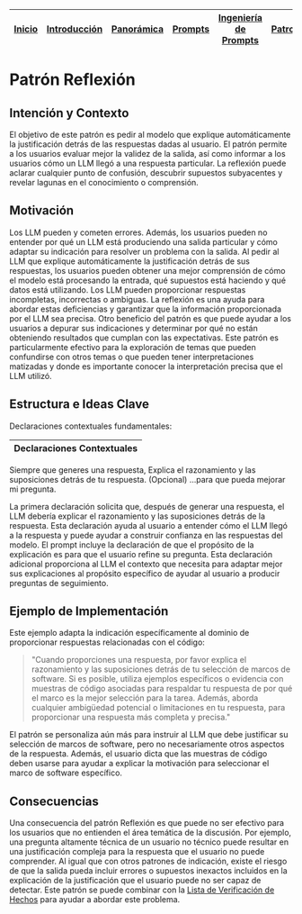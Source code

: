<div align=right>

|[Inicio](/README.md)|[Introducción](/documentos/intro.md)|[Panorámica](/documentos/panorámica.md)|[Prompts](/documentos/prompts/README.md)|[Ingeniería de Prompts](/documentos/ingenieriaDePrompts/README.md)|[Patrones](/documentos/ingenieriaDePrompts/patrones/README.md)|[Casos de Uso](/documentos/casosDeUso/README.md)|
|-|-|-|-|-|-|-

</div>

# Patrón Reflexión

## Intención y Contexto

El objetivo de este patrón es pedir al modelo que explique automáticamente la justificación detrás de las respuestas dadas al usuario. El patrón permite a los usuarios evaluar mejor la validez de la salida, así como informar a los usuarios cómo un LLM llegó a una respuesta particular. La reflexión puede aclarar cualquier punto de confusión, descubrir supuestos subyacentes y revelar lagunas en el conocimiento o comprensión.

## Motivación

Los LLM pueden y cometen errores. Además, los usuarios pueden no entender por qué un LLM está produciendo una salida particular y cómo adaptar su indicación para resolver un problema con la salida. Al pedir al LLM que explique automáticamente la justificación detrás de sus respuestas, los usuarios pueden obtener una mejor comprensión de cómo el modelo está procesando la entrada, qué supuestos está haciendo y qué datos está utilizando. Los LLM pueden proporcionar respuestas incompletas, incorrectas o ambiguas. La reflexión es una ayuda para abordar estas deficiencias y garantizar que la información proporcionada por el LLM sea precisa. Otro beneficio del patrón es que puede ayudar a los usuarios a depurar sus indicaciones y determinar por qué no están obteniendo resultados que cumplan con las expectativas. Este patrón es particularmente efectivo para la exploración de temas que pueden confundirse con otros temas o que pueden tener interpretaciones matizadas y donde es importante conocer la interpretación precisa que el LLM utilizó.

## Estructura e Ideas Clave

Declaraciones contextuales fundamentales:

|Declaraciones Contextuales
|-|
Siempre que generes una respuesta,
Explica el razonamiento y las suposiciones detrás de tu respuesta.
(Opcional) ...para que pueda mejorar mi pregunta.

La primera declaración solicita que, después de generar una respuesta, el LLM debería explicar el razonamiento y las suposiciones detrás de la respuesta. Esta declaración ayuda al usuario a entender cómo el LLM llegó a la respuesta y puede ayudar a construir confianza en las respuestas del modelo. El prompt incluye la declaración de que el propósito de la explicación es para que el usuario refine su pregunta. Esta declaración adicional proporciona al LLM el contexto que necesita para adaptar mejor sus explicaciones al propósito específico de ayudar al usuario a producir preguntas de seguimiento.

## Ejemplo de Implementación

Este ejemplo adapta la indicación específicamente al dominio de proporcionar respuestas relacionadas con el código:

> "Cuando proporciones una respuesta, por favor explica el razonamiento y las suposiciones detrás de tu selección de marcos de software. Si es posible, utiliza ejemplos específicos o evidencia con muestras de código asociadas para respaldar tu respuesta de por qué el marco es la mejor selección para la tarea. Además, aborda cualquier ambigüedad potencial o limitaciones en tu respuesta, para proporcionar una respuesta más completa y precisa."

El patrón se personaliza aún más para instruir al LLM que debe justificar su selección de marcos de software, pero no necesariamente otros aspectos de la respuesta. Además, el usuario dicta que las muestras de código deben usarse para ayudar a explicar la motivación para seleccionar el marco de software específico.

## Consecuencias

Una consecuencia del patrón Reflexión es que puede no ser efectivo para los usuarios que no entienden el área temática de la discusión. Por ejemplo, una pregunta altamente técnica de un usuario no técnico puede resultar en una justificación compleja para la respuesta que el usuario no puede comprender. Al igual que con otros patrones de indicación, existe el riesgo de que la salida pueda incluir errores o supuestos inexactos incluidos en la explicación de la justificación que el usuario puede no ser capaz de detectar. Este patrón se puede combinar con la [Lista de Verificación de Hechos](listaVerificacionHechos.md) para ayudar a abordar este problema.
